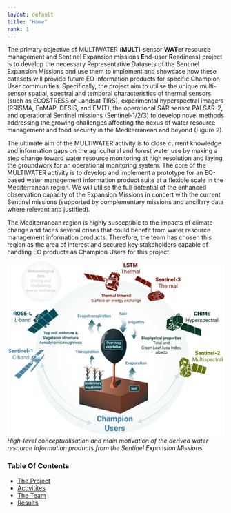 ```yaml
---
layout: default
title: "Home"
rank: 1
---
```


The primary objective of MULTIWATER (**MULTI**-sensor **WAT**er resource management and Sentinel Expansion missions **E**nd-user **R**eadiness) project is to develop the necessary Representative Datasets of the Sentinel Expansion Missions and use them to implement and showcase how these datasets will provide future EO information products for specific Champion User communities. Specifically, the project aim to utilise the unique multi-sensor spatial, spectral and temporal characteristics of thermal sensors (such as ECOSTRESS or Landsat TIRS), experimental hyperspectral imagers (PRISMA, EnMAP, DESIS, and EMIT), the operational SAR sensor PALSAR-2, and operational Sentinel missions (Sentinel-1/2/3) to develop novel methods addressing the growing challenges affecting the nexus of water resource management and food security in the Mediterranean and beyond (Figure 2).

The ultimate aim of the MULTIWATER activity is to close current knowledge and information gaps on the agricultural and forest water use by making a step change toward water resource monitoring at high resolution and laying the groundwork for an operational monitoring system. The core of the MULTIWATER activity is to develop and implement a prototype for an EO-based water management information product suite at a flexible scale in the Mediterranean region. We will utilise the full potential of the enhanced observation capacity of the Expansion Missions in concert with the current Sentinel missions (supported by complementary missions and ancillary data where relevant and justified).

The Mediterranean region is highly susceptible to the impacts of climate change and faces several crises that could benefit from water resource management information products. Therefore, the team has chosen this region as the area of interest and secured key stakeholders capable of handling EO products as Champion Users for this project.

![MULTIWATER high-level overview](images/1_MULTIWATER_highlevel.jpg "MULTIWATER high-level overview")
*High-level conceptualisation and main motivation of the derived water resource information products from the Sentinel Expansion Missions*

### Table Of Contents
- [The Project](project.html)
- [Activitites](activities.html)
- [The Team](team.html)
- [Results](results.html)
